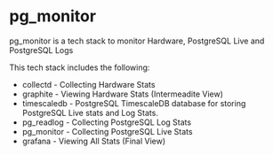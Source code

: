 # pg_monitor
pg_monitor is a tech stack to monitor Hardware, PostgreSQL Live and PostgreSQL Logs

This tech stack includes the following:
* collectd - Collecting Hardware Stats
* graphite - Viewing Hardware Stats (Intermeadite View)
* timescaledb - PostgreSQL TimescaleDB database for storing PostgreSQL Live stats and Log Stats.
* pg_readlog - Collecting PostgreSQL Log Stats
* pg_monitor - Collecting PostgreSQL Live Stats
* grafana - Viewing All Stats (Final View)
